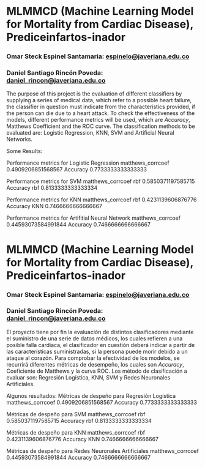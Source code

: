 # **MLMMCD (Machine Learning Model for Mortality from Cardiac Disease), Prediceinfartos-inador**
### Omar Steck Espinel Santamaria: espinelo@javeriana.edu.co
### Daniel Santiago Rincón Poveda: daniel_rincon@javeriana.edu.co

The purpose of this project is the evaluation of different classifiers by supplying a series of medical data, which refer to a possible heart failure, the classifier in question must indicate from the characteristics provided, if the person can die due to a heart attack. To check the effectiveness of the models, different performance metrics will be used, which are *Accuracy*, Matthews Coefficient and the ROC curve. The classification methods to be evaluated are: Logistic Regression, KNN, SVM and Artificial Neural Networks.

Some Results:

Performance metrics for Logistic Regression
matthews_corrcoef 0.4909206851568567
Accuracy 0.7733333333333333

Performance metrics for SVM
matthews_corrcoef rbf 0.5850371197585715
Accuracy rbf 0.8133333333333334

Performance metrics for KNN
matthews_corrcoef rbf 0.4231139606876776
Accuracy KNN 0.7466666666666667

Performance metrics for Artifitial Neural Network
matthews_corrcoef 0.44593073584991844
Accuracy 0.7466666666666667

# **MLMMCD (Machine Learning Model for Mortality from Cardiac Disease), Prediceinfartos-inador**
### Omar Steck Espinel Santamaria: espinelo@javeriana.edu.co
### Daniel Santiago Rincón Poveda: daniel_rincon@javeriana.edu.co

El proyecto tiene por fin la evaluación de distintos clasificadores mediante el suministro de una serie de datos  médicos, los cuales refieren a una posible falla cardiaca, el clasificador en cuestión deberá indicar a partir de las características suministradas, si la persona puede morir debido a un ataque al corazón. Para comprobar la efectividad de los modelos, se recurrirá diferentes métricas de desempeño, los cuales son *Accuracy*, Coeficiente de Matthews y la curva ROC. Los método de clasificación a evaluar son: Regresión Logística, KNN, SVM y Redes Neuronales Artificiales.

Algunos resultados:
Métricas de despeño para Regresión Logística
matthews_corrcoef 0.4909206851568567
Accuracy 0.7733333333333333

Métricas de despeño para SVM
matthews_corrcoef rbf 0.5850371197585715
Accuracy rbf 0.8133333333333334

Métricas de despeño para KNN
matthews_corrcoef rbf 0.4231139606876776
Accuracy KNN 0.7466666666666667

Métricas de despeño para Redes Neuronales Artificiales
matthews_corrcoef 0.44593073584991844
Accuracy 0.7466666666666667
